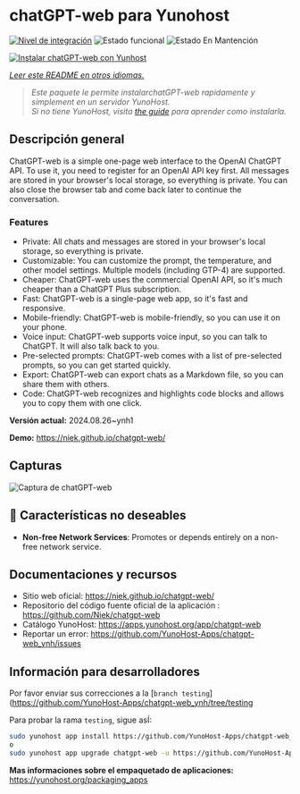 <!--
Este archivo README esta generado automaticamente<https://github.com/YunoHost/apps/tree/master/tools/readme_generator>
No se debe editar a mano.
-->

# chatGPT-web para Yunohost

[![Nivel de integración](https://dash.yunohost.org/integration/chatgpt-web.svg)](https://ci-apps.yunohost.org/ci/apps/chatgpt-web/) ![Estado funcional](https://ci-apps.yunohost.org/ci/badges/chatgpt-web.status.svg) ![Estado En Mantención](https://ci-apps.yunohost.org/ci/badges/chatgpt-web.maintain.svg)

[![Instalar chatGPT-web con Yunhost](https://install-app.yunohost.org/install-with-yunohost.svg)](https://install-app.yunohost.org/?app=chatgpt-web)

*[Leer este README en otros idiomas.](./ALL_README.md)*

> *Este paquete le permite instalarchatGPT-web rapidamente y simplement en un servidor YunoHost.*  
> *Si no tiene YunoHost, visita [the guide](https://yunohost.org/install) para aprender como instalarla.*

## Descripción general

ChatGPT-web is a simple one-page web interface to the OpenAI ChatGPT API. To use it, you need to register for an OpenAI API key first. All messages are stored in your browser's local storage, so everything is private. You can also close the browser tab and come back later to continue the conversation.

### Features

- Private: All chats and messages are stored in your browser's local storage, so everything is private.
- Customizable: You can customize the prompt, the temperature, and other model settings. Multiple models (including GTP-4) are supported.
- Cheaper: ChatGPT-web uses the commercial OpenAI API, so it's much cheaper than a ChatGPT Plus subscription.
- Fast: ChatGPT-web is a single-page web app, so it's fast and responsive.
- Mobile-friendly: ChatGPT-web is mobile-friendly, so you can use it on your phone.
- Voice input: ChatGPT-web supports voice input, so you can talk to ChatGPT. It will also talk back to you.
- Pre-selected prompts: ChatGPT-web comes with a list of pre-selected prompts, so you can get started quickly.
- Export: ChatGPT-web can export chats as a Markdown file, so you can share them with others.
- Code: ChatGPT-web recognizes and highlights code blocks and allows you to copy them with one click.


**Versión actual:** 2024.08.26~ynh1

**Demo:** <https://niek.github.io/chatgpt-web/>

## Capturas

![Captura de chatGPT-web](./doc/screenshots/screenshot.png)

## :red_circle: Características no deseables

- **Non-free Network Services**: Promotes or depends entirely on a non-free network service.

## Documentaciones y recursos

- Sitio web oficial: <https://niek.github.io/chatgpt-web/>
- Repositorio del código fuente oficial de la aplicación : <https://github.com/Niek/chatgpt-web>
- Catálogo YunoHost: <https://apps.yunohost.org/app/chatgpt-web>
- Reportar un error: <https://github.com/YunoHost-Apps/chatgpt-web_ynh/issues>

## Información para desarrolladores

Por favor enviar sus correcciones a la [`branch testing`](https://github.com/YunoHost-Apps/chatgpt-web_ynh/tree/testing

Para probar la rama `testing`, sigue asÍ:

```bash
sudo yunohost app install https://github.com/YunoHost-Apps/chatgpt-web_ynh/tree/testing --debug
o
sudo yunohost app upgrade chatgpt-web -u https://github.com/YunoHost-Apps/chatgpt-web_ynh/tree/testing --debug
```

**Mas informaciones sobre el empaquetado de aplicaciones:** <https://yunohost.org/packaging_apps>
